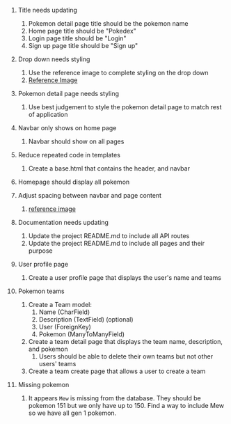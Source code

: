 
1. Title needs updating
   1. Pokemon detail page title should be the pokemon name
   2. Home page title should be "Pokedex"
   3. Login page title should be "Login"
   4. Sign up page title should be "Sign up"

1. Drop down needs styling
    1. Use the reference image to complete styling on the drop down
    2. [Reference Image](./dropdown.png)

1. Pokemon detail page needs styling
   1. Use best judgement to style the pokemon detail page to match rest of application

1. Navbar only shows on home page
   1. Navbar should show on all pages

1. Reduce repeated code in templates
   1. Create a base.html that contains the header, and navbar

1. Homepage should display all pokemon

1. Adjust spacing between navbar and page content
   1. [reference image](./navbar.png)

1. Documentation needs updating
   1. Update the project README.md to include all API routes
   2. Update the project README.md to include all pages and their purpose

1. User profile page
   1. Create a user profile page that displays the user's name and teams

1. Pokemon teams
   1. Create a Team model:
      1. Name (CharField)
      2. Description (TextField) (optional)
      3. User (ForeignKey)
      4. Pokemon (ManyToManyField)
    2. Create a team detail page that displays the team name, description, and pokemon
       1. Users should be able to delete their own teams but not other users' teams
    3. Create a team create page that allows a user to create a team
   
1. Missing pokemon
    1. It appears `Mew` is missing from the database. They should be pokemon 151 but we only have up to 150. Find a way to include Mew so we have all gen 1 pokemon.